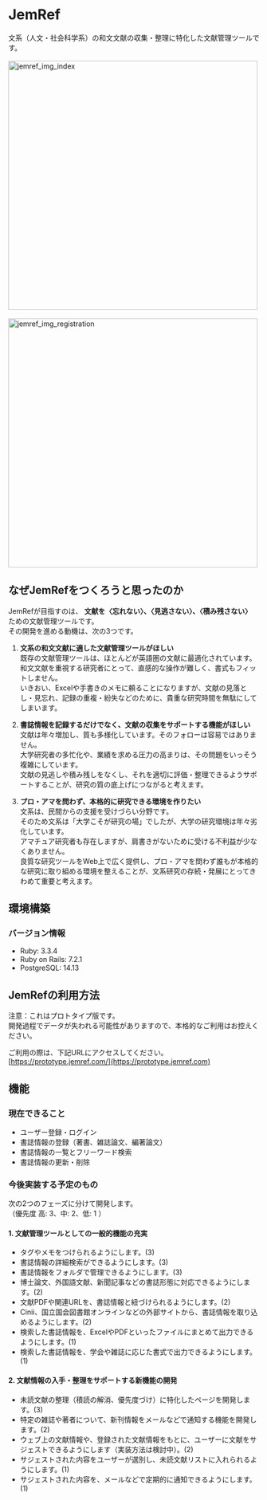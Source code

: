 # JemRef


文系（人文・社会科学系）の和文文献の収集・整理に特化した文献管理ツールです。  
 </br>
<img width="500" alt="jemref_img_index" src="https://github.com/user-attachments/assets/bdc55db9-0b2b-42fa-80d3-7fb6157c7e33">   
 </br>
<img width="500" alt="jemref_img_registration" src="https://github.com/user-attachments/assets/bd20d546-1375-40bf-86e9-72dac3c74a27">
</br>
## なぜJemRefをつくろうと思ったのか
JemRefが目指すのは、 **文献を〈忘れない〉、〈見逃さない〉、〈積み残さない〉** ための文献管理ツールです。  
その開発を進める動機は、次の3つです。

1. **文系の和文文献に適した文献管理ツールがほしい**  
既存の文献管理ツールは、ほとんどが英語圏の文献に最適化されています。  
和文文献を重視する研究者にとって、直感的な操作が難しく、書式もフィットしません。  
いきおい、Excelや手書きのメモに頼ることになりますが、文献の見落とし・見忘れ、記録の重複・紛失などのために、貴重な研究時間を無駄にしてしまいます。  

2. **書誌情報を記録するだけでなく、文献の収集をサポートする機能がほしい**  
文献は年々増加し、質も多様化しています。そのフォローは容易ではありません。  
大学研究者の多忙化や、業績を求める圧力の高まりは、その問題をいっそう複雑にしています。  
文献の見逃しや積み残しをなくし、それを適切に評価・整理できるようサポートすることが、研究の質の底上げにつながると考えます。  

3. **プロ・アマを問わず、本格的に研究できる環境を作りたい**  
文系は、民間からの支援を受けづらい分野です。  
そのため文系は「大学こそが研究の場」でしたが、大学の研究環境は年々劣化しています。  
アマチュア研究者も存在しますが、肩書きがないために受ける不利益が少なくありません。  
良質な研究ツールをWeb上で広く提供し、プロ・アマを問わず誰もが本格的な研究に取り組める環境を整えることが、文系研究の存続・発展にとってきわめて重要と考えます。
## 環境構築

### バージョン情報
* Ruby: 3.3.4
* Ruby on Rails: 7.2.1
* PostgreSQL: 14.13

## JemRefの利用方法
注意：これはプロトタイプ版です。  
開発過程でデータが失われる可能性がありますので、本格的なご利用はお控えください。  

ご利用の際は、下記URLにアクセスしてください。  
[https://prototype.jemref.com/](https://prototype.jemref.com)

## 機能
### 現在できること

* ユーザー登録・ログイン  
* 書誌情報の登録（著書、雑誌論文、編著論文）  
* 書誌情報の一覧とフリーワード検索  
* 書誌情報の更新・削除

### 今後実装する予定のもの
次の2つのフェーズに分けて開発します。  
（優先度 高: 3、中: 2、低: 1 ） 
#### 1. 文献管理ツールとしての一般的機能の充実
* タグやメモをつけられるようにします。(3)
* 書誌情報の詳細検索ができるようにします。(3)
* 書誌情報をフォルダで管理できるようにします。(3)
* 博士論文、外国語文献、新聞記事などの書誌形態に対応できるようにします。(2)
* 文献PDFや関連URLを、書誌情報と紐づけられるようにします。(2)
* Cinii、国立国会図書館オンラインなどの外部サイトから、書誌情報を取り込めるようにします。(2)
* 検索した書誌情報を、ExcelやPDFといったファイルにまとめて出力できるようにします。(1)
* 検索した書誌情報を、学会や雑誌に応じた書式で出力できるようにします。(1)

#### 2. 文献情報の入手・整理をサポートする新機能の開発
* 未読文献の整理（積読の解消、優先度づけ）に特化したページを開発します。(3)
* 特定の雑誌や著者について、新刊情報をメールなどで通知する機能を開発します。(2)
* ウェブ上の文献情報や、登録された文献情報をもとに、ユーザーに文献をサジェストできるようにします（実装方法は検討中）。(2)
* サジェストされた内容をユーザーが選別し、未読文献リストに入れられるようにします。(1)
* サジェストされた内容を、メールなどで定期的に通知できるようにします。(1)